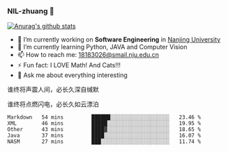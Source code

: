 ### NIL-zhuang 👋

<!--
**NIL-zhuang/NIL-zhuang** is a ✨ _special_ ✨ repository because its `README.md` (this file) appears on your GitHub profile.

Here are some ideas to get you started:

- 🔭 I’m currently working on ...
- 🌱 I’m currently learning ...
- 👯 I’m looking to collaborate on ...
- 🤔 I’m looking for help with ...
- 💬 Ask me about ...
- 📫 How to reach me: ...
- 😄 Pronouns: ...
- ⚡ Fun fact: ...
-->

[![Anurag's github stats](https://github-readme-stats.vercel.app/api?username=NIL-zhuang)](https://github.com/anuraghazra/github-readme-stats)

- 🔭 I’m currently working on **Software Engineering** in [Nanjing University](https://www.nju.edu.cn/)
- 🌱 I’m currently learning Python, JAVA and Computer Vision
- 📫 How to reach me: 18183026@smail.nju.edu.cn
- ⚡ Fun fact: I LOVE Math! And Cats!!!
- 💬 Ask me about everything interesting

谁终将声震人间，必长久深自缄默

谁终将点燃闪电，必长久如云漂泊

<!--START_SECTION:waka-->
```text
Markdown   54 mins         ██████░░░░░░░░░░░░░░░░░░░   23.46 % 
XML        46 mins         █████░░░░░░░░░░░░░░░░░░░░   19.95 % 
Other      43 mins         ████▓░░░░░░░░░░░░░░░░░░░░   18.65 % 
Java       37 mins         ████░░░░░░░░░░░░░░░░░░░░░   16.07 % 
NASM       27 mins         ███░░░░░░░░░░░░░░░░░░░░░░   11.74 % 
```
<!--END_SECTION:waka-->
